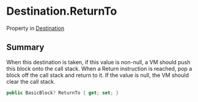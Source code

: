 # Destination.ReturnTo

Property in [Destination](/docs/api/csharp/yarn.compiler.basicblock.destination.md)

## Summary


When this destination is taken, if this value is non-null, a VM
should push this block onto the call stack. When a Return
instruction is reached, pop a block off the call stack and
return to it. If the value is null, the VM should clear the call
stack.


```csharp
public BasicBlock? ReturnTo { get; set; }
```

